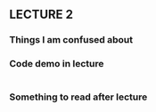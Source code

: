 ## LECTURE 2 

### Things I am confused about 


### Code demo in lecture
```C++

```
### Something to read after lecture
